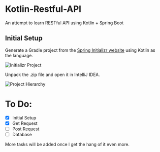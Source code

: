 # Kotlin-Restful-API
An attempt to learn RESTful API using Kotlin + Spring Boot

## Initial Setup

Generate a Gradle project from the [Spring Initializr website](https://start.spring.io/) using Kotlin as the language.

![Initializr Project](https://kotlinlang.org/docs/images/spring-boot-create-project-with-initializr.png)

Unpack the .zip file and open it in IntelliJ IDEA.

![Project Hierarchy](https://kotlinlang.org/docs/images/spring-boot-project-structure.png)

# To Do:
- [x] Initial Setup
- [x] Get Request
- [ ] Post Request
- [ ] Database

More tasks will be added once I get the hang of it even more.
